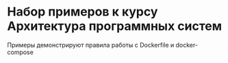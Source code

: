 # Набор примеров к курсу Архитектура программных систем

Примеры демонстрируют правила работы с Dockerfile и docker-compose